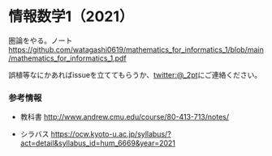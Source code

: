 # 情報数学1（2021）

圏論をやる。ノート https://github.com/watagashi0619/mathematics_for_informatics_1/blob/main/mathematics_for_informatics_1.pdf

誤植等なにかあればissueを立ててもらうか、[twitter:@_2pt](https://twitter.com/_2pt)にご連絡ください。

### 参考情報
* 教科書 http://www.andrew.cmu.edu/course/80-413-713/notes/

* シラバス https://ocw.kyoto-u.ac.jp/syllabus/?act=detail&syllabus_id=hum_6669&year=2021
